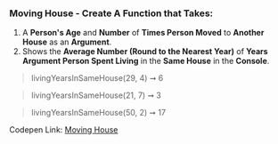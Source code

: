 ### Moving House - Create A Function that Takes:  

1. A **Person's Age** and **Number** of **Times Person Moved** to **Another House** as an **Argument**.
1. Shows the **Average Number (Round to the Nearest Year)** of **Years** **Argument Person Spent Living** in the **Same House** in the **Console**.

> livingYearsInSameHouse(29, 4) ➞ 6  

> livingYearsInSameHouse(21, 7) ➞ 3 

> livingYearsInSameHouse(50, 2) ➞ 17 

Codepen Link: [Moving House](https://codepen.io/javascriptstudent/pen/ExNWjGO)